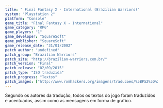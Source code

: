 ```yaml
---
title: " Final Fantasy X - International (Brazilian Warriors)"
system: "Playstation 2"
platform: "Console"
game_title: "Final Fantasy X - International"
game_category: "RPG"
game_players: "1"
game_developer: "SquareSoft"
game_publisher: "SquareSoft"
game_release_date: "31/01/2002"
patch_author: "undefined"
patch_group: "Brazilian Warriors"
patch_site: "http://brazilian-warriors.com.br/"
patch_version: "Final"
patch_release: "02/09/2015"
patch_type: "ISO traduzida"
patch_progress: "Textos"
patch_images: ["http://www.romhackers.org/imagens/traducoes/%5BPS2%5D%20Final%20Fantasy%20X%20-%20Internacional%20-%20Brazilian%20Warriors%20-%201.jpg","http://www.romhackers.org/imagens/traducoes/%5BPS2%5D%20Final%20Fantasy%20X%20-%20Internacional%20-%20Brazilian%20Warriors%20-%202.jpg","http://www.romhackers.org/imagens/traducoes/%5BPS2%5D%20Final%20Fantasy%20X%20-%20Internacional%20-%20Brazilian%20Warriors%20-%203.jpg"]
---
```

Segundo os autores da tradução, todos os textos do jogo foram traduzidos e acentuados, assim como as mensagens em forma de gráfico.